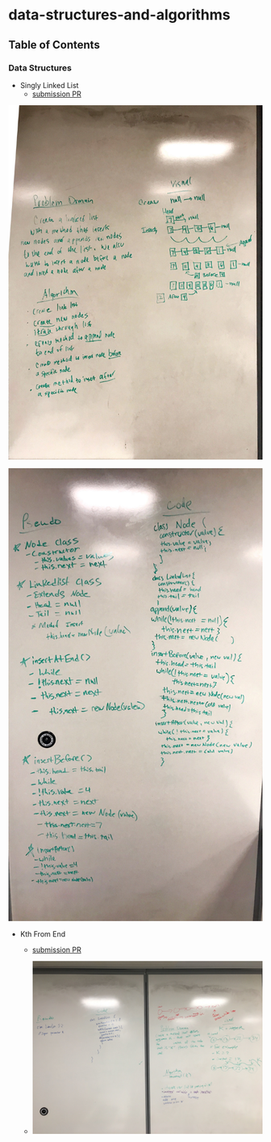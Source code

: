 # data-structures-and-algorithms

## Table of Contents

### Data Structures

* Singly Linked List
  * [submission PR](https://github.com/401-advanced-javascript-jonnygraybill/data-structures-and-algorithms/pull/1) 

![alt text](https://github.com/401-advanced-javascript-jonnygraybill/data-structures-and-algorithms/blob/master/assets/code%20challenge%206%20-%201.jpg)

![alt text](https://github.com/401-advanced-javascript-jonnygraybill/data-structures-and-algorithms/blob/master/assets/code%20challenge%206%20-%202%20.jpg)


* Kth From End

  * [submission PR](https://github.com/401-advanced-javascript-jonnygraybill/data-structures-and-algorithms/pull/4)
  
  * ![alt text](https://github.com/401-advanced-javascript-jonnygraybill/data-structures-and-algorithms/blob/master/assets/kth-from-end.jpg)
 
